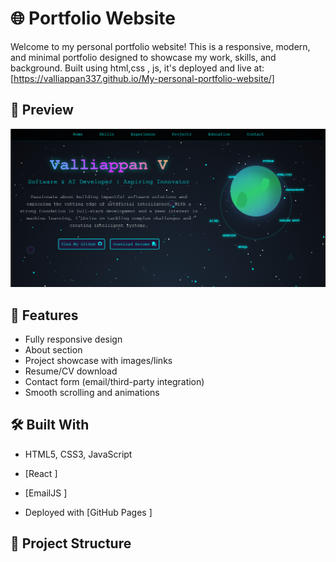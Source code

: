 # 🌐 Portfolio Website

Welcome to my personal portfolio website! This is a responsive, modern, and minimal portfolio designed to showcase my work, skills, and background. Built using html,css , js, it's deployed and live at: [https://valliappan337.github.io/My-personal-portfolio-website/]

## 📸 Preview

![Portfolio Screenshot](valliappan.png) <!-- Replace with your actual screenshot file -->

## 🚀 Features

- Fully responsive design
- About section
- Project showcase with images/links
- Resume/CV download
- Contact form (email/third-party integration)
- Smooth scrolling and animations

## 🛠️ Built With

- HTML5, CSS3, JavaScript
- [React ] 

- [EmailJS ] 
- Deployed with [GitHub Pages ]

## 📂 Project Structure

